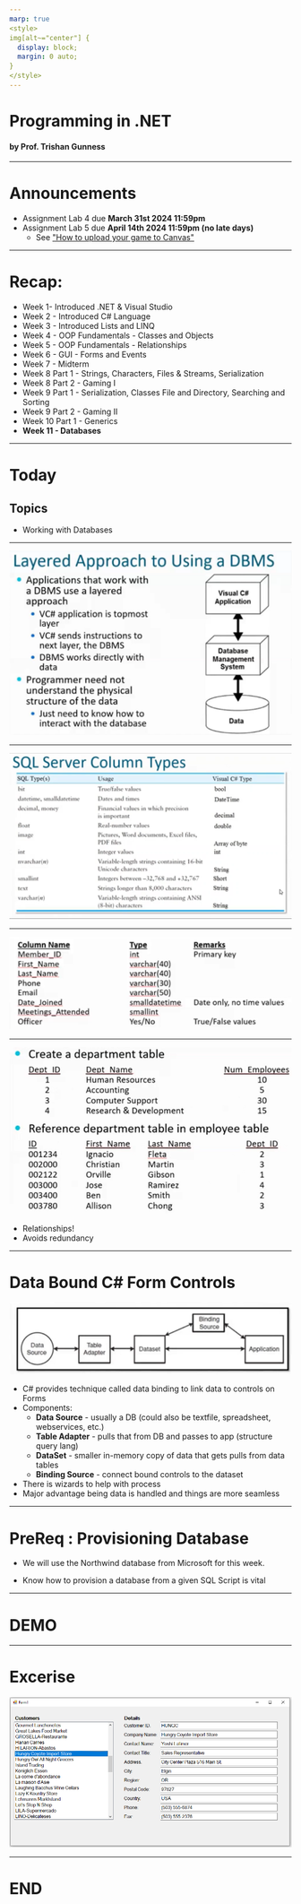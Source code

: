 ```yaml
---
marp: true
<style>
img[alt~="center"] {
  display: block;
  margin: 0 auto;
}
</style>
---
```

# Programming in .NET
#### by Prof. Trishan Gunness 
---
# Announcements  

- Assignment Lab 4 due **March 31st 2024 11:59pm**
- Assignment Lab 5 due **April 14th 2024 11:59pm (no late days)**
  - See ["How to upload your game to Canvas"](https://www.youtube.com/watch?v=PNpVoE8w2r8)
---
<style scoped>section { font-size: 25px; }</style>
# Recap:
- Week 1- Introduced .NET & Visual Studio
- Week 2 - Introduced C# Language
- Week 3 - Introduced Lists and LINQ
- Week 4 - OOP Fundamentals - Classes and Objects
- Week 5 - OOP Fundamentals - Relationships
- Week 6 - GUI - Forms and Events
- Week 7 - Midterm
- Week 8 Part 1 - Strings, Characters, Files & Streams, Serialization
- Week 8 Part 2 - Gaming I
- Week 9 Part 1 - Serialization, Classes File and Directory, Searching and Sorting
- Week 9 Part 2 - Gaming II
- Week 10 Part 1 - Generics
- **Week 11 - Databases**
---

# Today

## Topics
- Working with Databases

---

![Alt text](Wee11.1-image.png)

---
![Alt text](Wee11.1-image-1.png)

---


![Alt text](Wee11.1-image-2.png)

---
<style scoped>section { font-size: 25px; }</style>

![bg left 100%](Wee11.1-image-3.png)

- Relationships!
- Avoids redundancy

---
<style scoped>section { font-size: 23px; }</style>

# Data Bound C# Form Controls
![Alt text](Wee11.1-image-4.png)
- C# provides technique called data binding to link data to controls on Forms
- Components:
    - **Data Source** - usually a DB (could also be textfile, spreadsheet, webservices, etc.)
    - **Table Adapter** - pulls that from DB and passes to app (structure query lang)
    - **DataSet** - smaller in-memory copy of data that gets pulls from data tables
    - **Binding Source** - connect bound controls to the dataset
- There is wizards to help with process
- Major advantage being data is handled and things are more seamless

---
# PreReq : Provisioning Database

- We will use the Northwind database from Microsoft for this week.

- Know how to provision a database from a given SQL Script is vital

---

# DEMO

---

# Excerise

![Alt text](Wee11.1-image-6.png)


---

# END